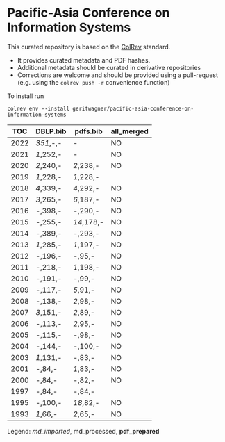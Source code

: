 # Pacific-Asia Conference on Information Systems

This curated repository is based on the [ColRev](https://github.com/geritwagner/colrev_core) standard.

- It provides curated metadata and PDF hashes.
- Additional metadata should be curated in derivative repositories
- Corrections are welcome and should be provided using a pull-request (e.g. using the `colrev push -r` convenience function)

To install run

```
colrev env --install geritwagner/pacific-asia-conference-on-information-systems
```

<!-- TABLE_SUMMARY -->

|TOC           |DBLP.bib        |pdfs.bib        |all_merged      |
|--------------|----------------|----------------|----------------|
|2022          |       *351*,-,-|               -|              NO|
|2021          |       *1*,252,-|               -|              NO|
|2020          |       *2*,240,-|       *2*,238,-|              NO|
|2019          |       *1*,228,-|       *1*,228,-|                |
|2018          |       *4*,339,-|       *4*,292,-|              NO|
|2017          |       *3*,265,-|       *6*,187,-|              NO|
|2016          |         -,398,-|         -,290,-|              NO|
|2015          |         -,255,-|      *14*,178,-|              NO|
|2014          |         -,389,-|         -,293,-|              NO|
|2013          |       *1*,285,-|       *1*,197,-|              NO|
|2012          |         -,196,-|          -,95,-|              NO|
|2011          |         -,218,-|       *1*,198,-|              NO|
|2010          |         -,191,-|          -,99,-|              NO|
|2009          |         -,117,-|        *5*,91,-|              NO|
|2008          |         -,138,-|        *2*,98,-|              NO|
|2007          |       *3*,151,-|        *2*,89,-|              NO|
|2006          |         -,113,-|        *2*,95,-|              NO|
|2005          |         -,115,-|          -,98,-|              NO|
|2004          |         -,144,-|         -,100,-|              NO|
|2003          |       *1*,131,-|          -,83,-|              NO|
|2001          |          -,84,-|        *1*,83,-|              NO|
|2000          |          -,84,-|          -,82,-|              NO|
|1997          |          -,84,-|          -,84,-|                |
|1995          |         -,100,-|       *18*,82,-|              NO|
|1993          |        *1*,66,-|        *2*,65,-|              NO|

Legend: *md_imported*, md_processed, **pdf_prepared**

